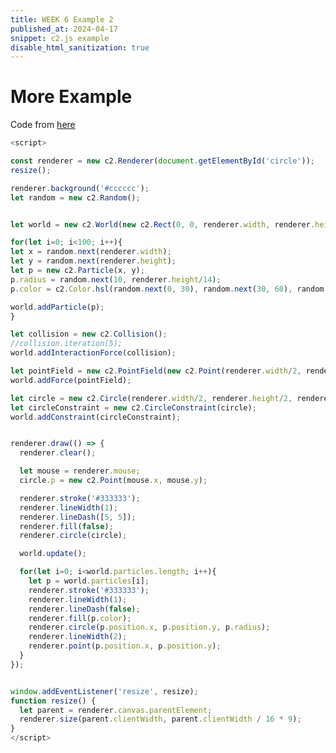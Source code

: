 ```yaml
---
title: WEEK 6 Example 2
published_at: 2024-04-17
snippet: c2.js example
disable_html_sanitization: true
---
```


# More Example

Code from [here](https://c2js.org/examples.html?name=CircleConstraint)

<script src="/script/c2.js"></script>

<canvas id="circle"></canvas>

<script>
const renderer = new c2.Renderer(document.getElementById('circle'));
resize();

renderer.background('#cccccc');
let random = new c2.Random();


let world = new c2.World(new c2.Rect(0, 0, renderer.width, renderer.height));

for(let i=0; i<100; i++){
  let x = random.next(renderer.width);
  let y = random.next(renderer.height);
  let p = new c2.Particle(x, y);
  p.radius = random.next(10, renderer.height/14);
  p.color = c2.Color.hsl(random.next(0, 30), random.next(30, 60), random.next(20, 100));

  world.addParticle(p);
}

let collision = new c2.Collision();
//collision.iteration(5);
world.addInteractionForce(collision);

let pointField = new c2.PointField(new c2.Point(renderer.width/2, renderer.height/2), 1);
world.addForce(pointField);

let circle = new c2.Circle(renderer.width/2, renderer.height/2, renderer.height/4);
let circleConstraint = new c2.CircleConstraint(circle);
world.addConstraint(circleConstraint);


renderer.draw(() => {
    renderer.clear();

    let mouse = renderer.mouse;
    circle.p = new c2.Point(mouse.x, mouse.y);

    renderer.stroke('#333333');
    renderer.lineWidth(1);
    renderer.lineDash([5, 5]);
    renderer.fill(false);
    renderer.circle(circle);

    world.update();

    for(let i=0; i<world.particles.length; i++){
      let p = world.particles[i];
      renderer.stroke('#333333');
      renderer.lineWidth(1);
      renderer.lineDash(false);
      renderer.fill(p.color);
      renderer.circle(p.position.x, p.position.y, p.radius);
      renderer.lineWidth(2);
      renderer.point(p.position.x, p.position.y);
    }
});


window.addEventListener('resize', resize);
function resize() {
    let parent = renderer.canvas.parentElement;
    renderer.size(parent.clientWidth, parent.clientWidth / 16 * 9);
}
</script>

```javascript
<script>

const renderer = new c2.Renderer(document.getElementById('circle'));
resize();

renderer.background('#cccccc');
let random = new c2.Random();


let world = new c2.World(new c2.Rect(0, 0, renderer.width, renderer.height));

for(let i=0; i<100; i++){
let x = random.next(renderer.width);
let y = random.next(renderer.height);
let p = new c2.Particle(x, y);
p.radius = random.next(10, renderer.height/14);
p.color = c2.Color.hsl(random.next(0, 30), random.next(30, 60), random.next(20, 100));

world.addParticle(p);
}

let collision = new c2.Collision();
//collision.iteration(5);
world.addInteractionForce(collision);

let pointField = new c2.PointField(new c2.Point(renderer.width/2, renderer.height/2), 1);
world.addForce(pointField);

let circle = new c2.Circle(renderer.width/2, renderer.height/2, renderer.height/4);
let circleConstraint = new c2.CircleConstraint(circle);
world.addConstraint(circleConstraint);


renderer.draw(() => {
  renderer.clear();

  let mouse = renderer.mouse;
  circle.p = new c2.Point(mouse.x, mouse.y);

  renderer.stroke('#333333');
  renderer.lineWidth(1);
  renderer.lineDash([5, 5]);
  renderer.fill(false);
  renderer.circle(circle);

  world.update();

  for(let i=0; i<world.particles.length; i++){
    let p = world.particles[i];
    renderer.stroke('#333333');
    renderer.lineWidth(1);
    renderer.lineDash(false);
    renderer.fill(p.color);
    renderer.circle(p.position.x, p.position.y, p.radius);
    renderer.lineWidth(2);
    renderer.point(p.position.x, p.position.y);
  }
});


window.addEventListener('resize', resize);
function resize() {
  let parent = renderer.canvas.parentElement;
  renderer.size(parent.clientWidth, parent.clientWidth / 16 * 9);
}
</script>

```
